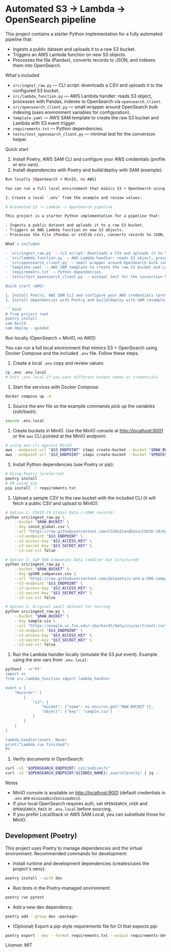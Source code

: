# Automated S3 -> Lambda -> OpenSearch pipeline

This project contains a starter Python implementation for a fully automated pipeline that:

- Ingests a public dataset and uploads it to a raw S3 bucket.
- Triggers an AWS Lambda function on new S3 objects.
- Processes the file (Pandas), converts records to JSON, and indexes them into OpenSearch.

What's included

- `src/ingest_raw.py` — CLI script: downloads a CSV and uploads it to the configured S3 bucket.
- `src/lambda_function.py` — AWS Lambda handler: reads S3 object, processes with Pandas, indexes to OpenSearch via `opensearch_client`.
- `src/opensearch_client.py` — small wrapper around OpenSearch bulk indexing (uses environment variables for configuration).
- `template.yaml` — AWS SAM template to create the raw S3 bucket and Lambda with S3 event trigger.
- `requirements.txt` — Python dependencies.
- `tests/test_opensearch_client.py` — minimal test for the conversion helper.

Quick start

1. Install Poetry, AWS SAM CLI and configure your AWS credentials (profile or env vars).
2. Install dependencies with Poetry and build/deploy with SAM (example):

````bash
Run locally (OpenSearch + MinIO, no AWS)

You can run a full local environment that mimics S3 + OpenSearch using Docker Compose and the included `.env` file. Follow these steps:

1. Create a local `.env` from the example and review values:

# Automated S3 -> Lambda -> OpenSearch pipeline

This project is a starter Python implementation for a pipeline that:

- Ingests a public dataset and uploads it to a raw S3 bucket.
- Triggers an AWS Lambda function on new S3 objects.
- Processes the file (Pandas or stdlib csv), converts records to JSON, and indexes them into OpenSearch.

What's included

- `src/ingest_raw.py` — CLI script: downloads a CSV and uploads it to the configured S3 bucket.
- `src/lambda_function.py` — AWS Lambda handler: reads S3 object, processes with Pandas (if available) or csv, indexes to OpenSearch via `opensearch_client`.
- `src/opensearch_client.py` — small wrapper around OpenSearch bulk indexing (uses environment variables for configuration).
- `template.yaml` — AWS SAM template to create the raw S3 bucket and Lambda with S3 event trigger.
- `requirements.txt` — Python dependencies.
- `tests/test_opensearch_client.py` — minimal test for the conversion helper.

Quick start (AWS)

1. Install Poetry, AWS SAM CLI and configure your AWS credentials (profile or env vars).
1. Install dependencies with Poetry and build/deploy with SAM (example):

```bash
# from project root
poetry install
sam build
sam deploy --guided
````

Run locally (OpenSearch + MinIO, no AWS)

You can run a full local environment that mimics S3 + OpenSearch using Docker Compose and the included `.env` file. Follow these steps.

1. Create a local `.env` copy and review values:

```bash
cp .env .env.local
# Edit .env.local if you want different bucket names or credentials
```

1. Start the services with Docker Compose:

```bash
docker compose up -d
```

1. Source the env file so the example commands pick up the variables (zsh/bash):

```bash
source .env.local
```

1. Create buckets in MinIO. Use the MinIO console at <http://localhost:9001> or the `aws` CLI pointed at the MinIO endpoint:

```bash
# using aws-cli against MinIO
aws --endpoint-url "$S3_ENDPOINT" s3api create-bucket --bucket "$RAW_BUCKET"
aws --endpoint-url "$S3_ENDPOINT" s3api create-bucket --bucket "$PROCESSED_BUCKET"
```

1. Install Python dependencies (use Poetry or pip):

```bash
# Using Poetry (preferred)
poetry install
# OR using pip
pip install -r requirements.txt
```

1. Upload a sample CSV to the raw bucket with the included CLI (it will fetch a public CSV and upload to MinIO):

```bash
# Option 1: COVID-19 Global Data (~200K records)
python src/ingest_raw.py \
    --bucket "$RAW_BUCKET" \
    --key covid_global.csv \
    --url "https://raw.githubusercontent.com/CSSEGISandData/COVID-19/master/csse_covid_19_data/csse_covid_19_time_series/time_series_covid19_confirmed_global.csv" \
    --s3-endpoint "$S3_ENDPOINT" \
    --s3-access-key "$S3_ACCESS_KEY" \
    --s3-secret-key "$S3_SECRET_KEY" \
    --s3-use-ssl false

# Option 2: S&P 500 Companies Data (smaller but structured)
python src/ingest_raw.py \
    --bucket "$RAW_BUCKET" \
    --key sp500_companies.csv \
    --url "https://raw.githubusercontent.com/datasets/s-and-p-500-companies/master/data/constituents.csv" \
    --s3-endpoint "$S3_ENDPOINT" \
    --s3-access-key "$S3_ACCESS_KEY" \
    --s3-secret-key "$S3_SECRET_KEY" \
    --s3-use-ssl false

# Option 3: Original small dataset for testing
python src/ingest_raw.py \
	--bucket "$RAW_BUCKET" \
	--key sample.csv \
	--url "https://people.sc.fsu.edu/~jburkardt/data/csv/airtravel.csv" \
	--s3-endpoint "$S3_ENDPOINT" \
	--s3-access-key "$S3_ACCESS_KEY" \
	--s3-secret-key "$S3_SECRET_KEY" \
	--s3-use-ssl false
```

1. Run the Lambda handler locally (simulate the S3 put event). Example using the env vars from `.env.local`:

```bash
python3 - <<'PY'
import os
from src.lambda_function import lambda_handler

event = {
	"Records": [
		{
			"s3": {
				"bucket": {"name": os.environ.get('RAW_BUCKET')},
				"object": {"key": "sample.csv"}
			}
		}
	]
}

lambda_handler(event, None)
print("Lambda run finished")
PY
```

1. Verify documents in OpenSearch:

```bash
curl -sS "$OPENSEARCH_ENDPOINT/_cat/indices?v"
curl -sS "$OPENSEARCH_ENDPOINT/${INDEX_NAME}/_search?pretty" | jq .
```

Notes

- MinIO console is available on <http://localhost:9001> (default credentials in `.env` are `minioadmin`/`minioadmin`).
- If your local OpenSearch requires auth, set `OPENSEARCH_USER` and `OPENSEARCH_PASS` in `.env.local` before sourcing.
- If you prefer LocalStack or AWS SAM Local, you can substitute those for MinIO.

## Development (Poetry)

This project uses Poetry to manage dependencies and the virtual environment. Recommended commands for development:

- Install runtime and development dependencies (creates/uses the project's venv):

```bash
poetry install --with dev
```

- Run tests in the Poetry-managed environment:

```bash
poetry run pytest
```

- Add a new dev dependency:

```bash
poetry add --group dev <package>
```

- (Optional) Export a pip-style requirements file for CI that expects pip:

```bash
poetry export --dev --format requirements.txt --output requirements-dev.txt
```

License: MIT
